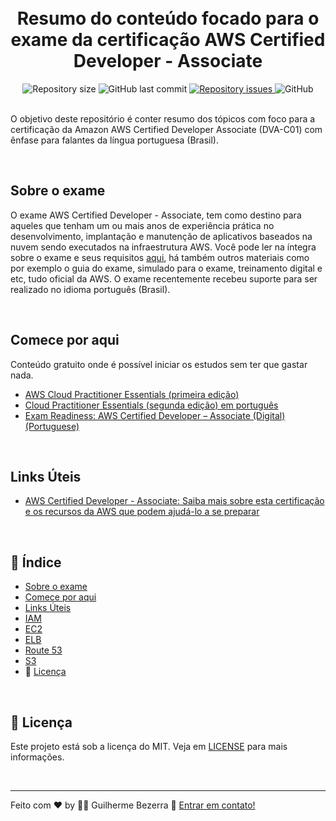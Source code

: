 <h1 align="center">
    <br>
    Resumo do conteúdo focado para o exame da certificação AWS Certified Developer - Associate
</h1>

<div align="center">

  <img alt="Repository size" src="https://img.shields.io/github/repo-size/gbdsantos/aws-certified-developer-associate-roadmap.svg">
  <img alt="GitHub last commit" src="https://img.shields.io/github/last-commit/gbdsantos/aws-certified-developer-associate-roadmap.svg">
  <a href="https://github.com/gbdsantos/aws-certified-developer-associate-roadmap/issues">
    <img alt="Repository issues" src="https://img.shields.io/github/issues/gbdsantos/aws-certified-developer-associate-roadmap.svg">
  </a>
  <img alt="GitHub" src="https://img.shields.io/github/license/gbdsantos/aws-certified-developer-associate-roadmap.svg">
</div>

<br />

O objetivo deste repositório é conter resumo dos tópicos com foco para a certificação da Amazon AWS Certified Developer Associate (DVA-C01) com ênfase para falantes da língua portuguesa (Brasil).

<br />

## Sobre o exame

O exame AWS Certified Developer - Associate, tem como destino para aqueles que tenham um ou mais anos de experiência prática no desenvolvimento, implantação e manutenção de aplicativos baseados na nuvem sendo executados na infraestrutura AWS.
Você pode ler na íntegra sobre o exame e seus requisitos [aqui](https://aws.amazon.com/pt/certification/certified-developer-associate/), há também outros materiais como por exemplo o guia do exame, simulado para o exame, treinamento digital e etc, tudo oficial da AWS.
O exame recentemente recebeu suporte para ser realizado no idioma português (Brasil).

<br />

## Comece por aqui

Conteúdo gratuito onde é possível iniciar os estudos sem ter que gastar nada.

- [AWS Cloud Practitioner Essentials (primeira edição)](https://explore.skillbuilder.aws/learn/course/external/view/elearning/8287/aws-cloud-practitioner-essentials-portuguese)
- [Cloud Practitioner Essentials (segunda edição) em português](https://explore.skillbuilder.aws/learn/course/external/view/elearning/831/aws-cloud-practitioner-essentials-second-edition-portuguese)
- [Exam Readiness: AWS Certified Developer – Associate (Digital) (Portuguese)](https://explore.skillbuilder.aws/learn/course/external/view/elearning/2003/exam-readiness-aws-certified-developer-associate-digital-portuguese)

<br />

## Links Úteis

- [AWS Certified Developer - Associate: Saiba mais sobre esta certificação e os recursos da AWS que podem ajudá-lo a se preparar](https://aws.amazon.com/pt/certification/certified-developer-associate/)

<br />

## :pushpin: Índice

- [Sobre o exame](#sobre-o-exame)
- [Comece por aqui](#comece-por-aqui)
- [Links Úteis](#links-úteis)
- [IAM](https://github.com/gbdsantos/aws-certified-developer-associate-roadmap/blob/master/resumos/1-IAM.md)
- [EC2](https://github.com/gbdsantos/aws-certified-developer-associate-roadmap/blob/master/resumos/2-EC2.md)
- [ELB](https://github.com/gbdsantos/aws-certified-developer-associate-roadmap/blob/master/resumos/3-ELB.md)
- [Route 53](https://github.com/gbdsantos/aws-certified-developer-associate-roadmap/blob/master/resumos/4-Route-53.md)
- [S3](https://github.com/gbdsantos/aws-certified-developer-associate-roadmap/blob/master/resumos/5-S3.md)
- :memo: [Licença](#memo-licença)

<br />

## :memo: Licença
Este projeto está sob a licença do MIT. Veja em [LICENSE](https://github.com/gbdsantos/aws-certified-developer-associate-roadmap/blob/master/LICENSE) para mais informações.

<br />

---
Feito com ♥ by :man_astronaut: Guilherme Bezerra :wave: [Entrar em contato!](https://www.linkedin.com/in/gbdsantos/)
